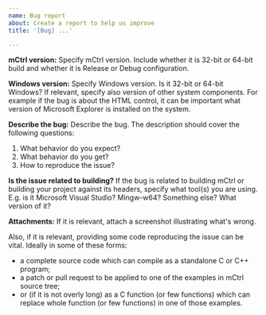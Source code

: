 ```yaml
---
name: Bug report
about: Create a report to help us improve
title: '[Bug] ...'

---
```


**mCtrl version:**
Specify mCtrl version. Include whether it is 32-bit or 64-bit build and whether
it is Release or Debug configuration.

**Windows version:**
Specify Windows version. Is it 32-bit or 64-bit Windows? If relevant, specify
also version of other system components. For example if the bug is about the
HTML control, it can be important what version of Microsoft Explorer is 
installed on the system.

**Describe the bug:**
Describe the bug. The description should cover the following questions:
 1. What behavior do you expect?
 2. What behavior do you get?
 3. How to reproduce the issue?
 
**Is the issue related to building?**
If the bug is related to building mCtrl or building your project against its
headers, specify what tool(s) you are using. E.g. is it Microsoft Visual
Studio? Mingw-w64? Something else? What version of it?

**Attachments:**
If it is relevant, attach a screenshot illustrating what's wrong.

Also, if it is relevant, providing some code reproducing the issue can be vital.
Ideally in some of these forms:
 * a complete source code which can compile as a standalone C or C++ program;
 * a patch or pull request to be applied to one of the examples in mCtrl source
   tree;
 * or (if it is not overly long) as a C function (or few functions) which can
   replace whole function (or few functions) in one of those examples.
